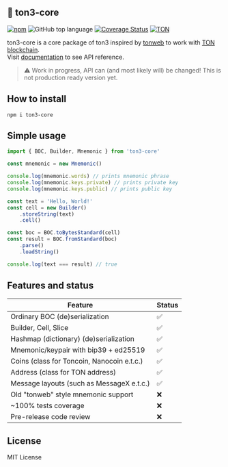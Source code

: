 ## 💎 ton3-core

[![npm](https://img.shields.io/npm/v/ton3-core)](https://www.npmjs.com/package/ton3-core) 
![GitHub top language](https://img.shields.io/github/languages/top/tonstack/ton3-core) 
[![Coverage Status](https://coveralls.io/repos/github/tonstack/ton3-core/badge.svg?branch=main)](https://coveralls.io/github/tonstack/ton3-core?branch=main) 
[![TON](https://img.shields.io/badge/based%20on-The%20Open%20Network-blue)](https://ton.org/)

ton3-core is a core package of ton3 inspired by [tonweb](https://github.com/toncenter/tonweb) to work with [TON blockchain](https://ton.org).\
Visit [documentation](./docs/) to see API reference.
> :warning: Work in progress, API can (and most likely will) be changed! This is not production ready version yet.

## How to install
```
npm i ton3-core
```

## Simple usage
```typescript
import { BOC, Builder, Mnemonic } from 'ton3-core'

const mnemonic = new Mnemonic()

console.log(mnemonic.words) // prints mnemonic phrase
console.log(mnemonic.keys.private) // prints private key
console.log(mnemonic.keys.public) // prints public key

const text = 'Hello, World!'
const cell = new Builder()
    .storeString(text)
    .cell()

const boc = BOC.toBytesStandard(cell)
const result = BOC.fromStandard(boc)
    .parse()
    .loadString()

console.log(text === result) // true
```

## Features and status

| Feature                                     | Status  |
|---------------------------------------------|-------- |
| Ordinary BOC (de)serialization              | ✅      |
| Builder, Cell, Slice                        | ✅      |
| Hashmap (dictionary) (de)serialization      | ✅      |
| Mnemonic/keypair with bip39 + ed25519       | ✅      |
| Coins (class for Toncoin, Nanocoin e.t.c.)  | ✅      |
| Address (class for TON address)             | ✅      |
| Message layouts (such as MessageX e.t.c.)   | ✅      |
| Old "tonweb" style mnemonic support         | ❌      |
| ~100% tests coverage                        | ❌      |
| Pre-release code review                     | ❌      |

## License

MIT License
